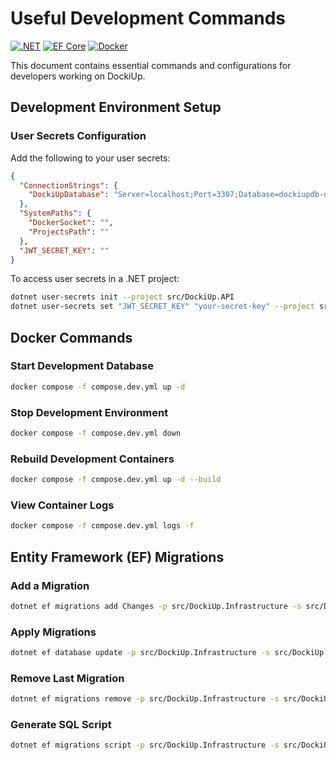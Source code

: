 # Useful Development Commands

[![.NET](https://img.shields.io/badge/.NET-9.0-purple.svg)](https://dotnet.microsoft.com/)
[![EF Core](https://img.shields.io/badge/EF_Core-9.0-blue.svg)](https://docs.microsoft.com/en-us/ef/core/)
[![Docker](https://img.shields.io/badge/docker-required-blue.svg)](https://www.docker.com/)

This document contains essential commands and configurations for developers working on DockiUp.

## Development Environment Setup

### User Secrets Configuration

Add the following to your user secrets:

```json
{
  "ConnectionStrings": {
    "DockiUpDatabase": "Server=localhost;Port=3307;Database=dockiupdb-dev;User=root;Password=devPassword;"
  },
  "SystemPaths": {
    "DockerSocket": "",
    "ProjectsPath": ""
  },
  "JWT_SECRET_KEY": ""
}
```

To access user secrets in a .NET project:

```sh
dotnet user-secrets init --project src/DockiUp.API
dotnet user-secrets set "JWT_SECRET_KEY" "your-secret-key" --project src/DockiUp.API
```

## Docker Commands

### Start Development Database

```sh
docker compose -f compose.dev.yml up -d
```

### Stop Development Environment

```sh
docker compose -f compose.dev.yml down
```

### Rebuild Development Containers

```sh
docker compose -f compose.dev.yml up -d --build
```

### View Container Logs

```sh
docker compose -f compose.dev.yml logs -f
```

## Entity Framework (EF) Migrations

### Add a Migration

```sh
dotnet ef migrations add Changes -p src/DockiUp.Infrastructure -s src/DockiUp.API -o Migrations
```

### Apply Migrations

```sh
dotnet ef database update -p src/DockiUp.Infrastructure -s src/DockiUp.API
```

### Remove Last Migration

```sh
dotnet ef migrations remove -p src/DockiUp.Infrastructure -s src/DockiUp.API
```

### Generate SQL Script

```sh
dotnet ef migrations script -p src/DockiUp.Infrastructure -s src/DockiUp.API -o migration.sql
```

